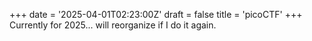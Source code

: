+++
date = '2025-04-01T02:23:00Z'
draft = false
title = 'picoCTF'
+++
Currently for 2025... will reorganize if I do it again.